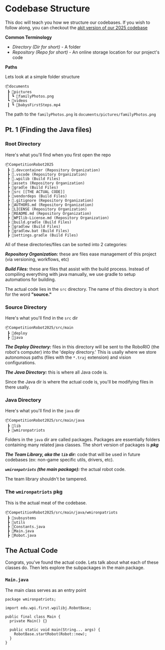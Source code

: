 # Codebase Structure
This doc will teach you how we structure our codebases. If you wish to follow along, you can checkout the [akit version of our 2025 codebase](https://github.com/wmironpatriots/CompetitionRobot2025/tree/junk/akitRewrite)

**Common Terminology**
* *Directory (Dir for short)* - A folder
* *Repository (Repo for short)* - An online storage location for our project's code

**Paths**

Lets look at a simple folder structure
```
📦documents
 ┣ 📂pictures
 ┃ ┗ 📜familyPhotos.png
 ┗ 📂videos
 ┃ ┗ 📜babysFirstSteps.mp4
```
The path to the `familyPhotos.png` is `documents/pictures/familyPhotos.png`

## Pt. 1 (Finding the Java files)
### Root Directory
Here's what you'll find when you first open the repo
```
📦CompetitionRobot2025
 ┣ 📂.devcontainer (Repository Organization)
 ┣ 📂.vscode (Repository Organization)
 ┣ 📂.wpilib (Build Files)
 ┣ 📂assets (Repository Organization)
 ┣ 📂gradle (Build Files)
 ┣ 📂src [[THE ACTUAL CODE]]
 ┣ 📂vendordeps (Build Files)
 ┣ 📜.gitignore (Repository Organization)
 ┣ 📜AUTHORS.md (Repository Organization)
 ┣ 📜LICENSE (Repository Organization)
 ┣ 📜README.md (Repository Organization)
 ┣ 📜WPIlib-License.md (Repository Organization)
 ┣ 📜build.gradle (Build Files)
 ┣ 📜gradlew (Build Files)
 ┣ 📜gradlew.bat (Build Files)
 ┣ 📜settings.gradle (Build Files)
```

All of these directories/files can be sorted into 2 categories:

***Repository Organization:*** these are files ease management of this project (via versioning, workflows, etc) 

***Build Files:*** these are files that assist with the build process. Instead of compiling everything with java manually, we use gradle to setup automations for building.

The actual code lies in the `src` directory. The name of this directory is short for the word **"source."**

### Source Directory
Here's what you'll find in the `src` dir
```
📦CompetitionRobot2025/src/main
 ┣ 📂deploy
 ┣ 📂java
```
***The Deploy Directory:*** files in this directory will be sent to the RoboRIO (the robot's computer) into the 'deploy directory.' This is usally where we store autonomous paths (files with the `*.traj` extension) and vision configurations.

***The Java Directory:*** this is where all Java code is.

Since the Java dir is where the actual code is, you'll be modifying files in there usally.

### Java Directory
Here's what you'll find in the `java` dir
```
📦CompetitionRobot2025/src/main/java
 ┣ 📂lib
 ┣ 📂wmironpatriots
```

Folders in the `java` dir are called packages. Packages are essentially folders containing many related java classes. The short version of packages is ***pkg***

***The Team Library, aka the `lib` dir:*** code that will be used in future codebases (ex: non-game specific utils, drivers, etc).

***`wmironpatriots` (the main package):*** the actual robot code.

The team library shouldn't be tampered.

### The `wmironpatriots` pkg
This is the actual meat of the codebase.
```
📦CompetitionRobot2025/src/main/java/wmironpatriots
 ┣ 📂subsystems
 ┣ 📂utils
 ┣ 📜Constants.java
 ┣ 📜Main.java
 ┣ 📜Robot.java
```

## The Actual Code
Congrats, you've found the actual code. Lets talk about what each of these classes do. Then lets explore the subpackages in the main package.

### `Main.java`
The main class serves as an entry point

```
package wmironpatriots;

import edu.wpi.first.wpilibj.RobotBase;

public final class Main {
  private Main() {}

  public static void main(String... args) {
    RobotBase.startRobot(Robot::new);
  }
}
```
